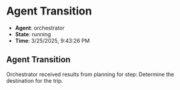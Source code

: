# Agent Transition

- **Agent**: orchestrator
- **State**: running
- **Time**: 3/25/2025, 9:43:26 PM

## Agent Transition

Orchestrator received results from planning for step: Determine the destination for the trip.

